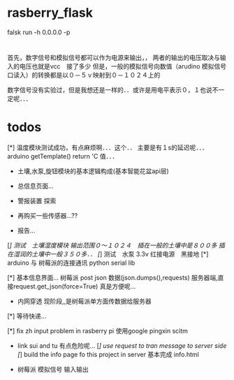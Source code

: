 # rasberry_flask
falsk run -h 0.0.0.0 -p 


# 
首先，数字信号和模拟信号都可以作为电源来输出，，
两者的输出的电压取决与输入的电压也就是vcc　接了多少
但是，一般的模拟信号向数值（arudino 模拟信号口读入）的转换都是以０－５ｖ映射到０－１０２４上的

数字信号没有实验过，但是我想还是一样的．．或许是用电平表示０，１也说不一定呢．．．




# todos
[*] 温度模块测试成功，有点麻烦啊．．．这个．．
    主要是有１s的延迟呢．．．
    arduino getTemplate() return 'C 值．．．
-  土壤,水泵,旋钮模块的基本逻辑构成(基本智能花盆api层)
- 总信息页面...

- 警报装置 探索

- 再购买一些传感器...??

- 报告...

[*] 测试　土壤湿度模块
    输出范围０～１０２４　插在一般的土壤中是８００多
    插在湿润的土壤中一般３５０多．．
[*] 测试　水泵
    3.3v 红接电源　黑接地
[*] arduino 与 树莓派的连接通讯
    python serial lib

[*] 基本信息界面...
    树莓派 post json 数据(json.dumps(),requests)
    服务器端,直接request.get_json(force=True)
    真是方便呢...
    

- 内网穿透
    现阶段,,是树莓派单方面传数据给服务器

[*] 等待快递...

[*] fix zh input problem in rasberry pi
    使用google pingxin scitm
- link sui and tu
    有点危险呢...
[*] use request to tran message to server side
[*] build the info page fo this project in server
    基本完成 info.html

- 树莓派 模拟信号 输入输出
